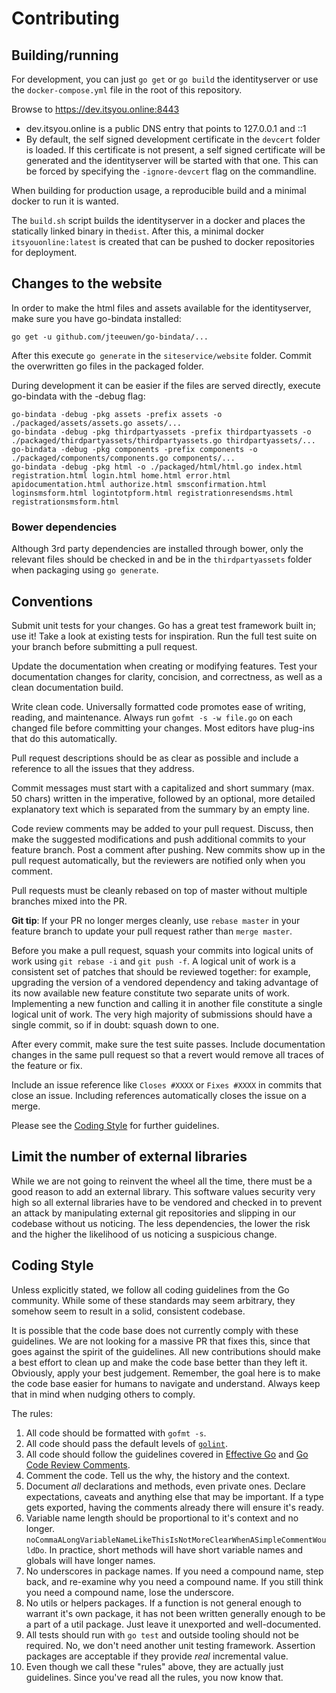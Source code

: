 # Contributing

## Building/running

For development, you can just `go get` or `go build` the identityserver or use the `docker-compose.yml` file in the root of this repository.

Browse to https://dev.itsyou.online:8443

* dev.itsyou.online is a public DNS entry that points to 127.0.0.1 and ::1
* By default, the self signed development certificate in the `devcert` folder is loaded. If this certificate is not present, a self signed certificate will be generated and the identityserver will be started with that one. This can be forced by specifying the `-ignore-devcert` flag on the commandline.

When building for production usage, a reproducible build and a minimal docker to run it is wanted.

The `build.sh` script builds the identityserver in a docker and places the statically linked binary in the`dist`.
After this, a minimal docker `itsyouonline:latest` is created that can be pushed to docker repositories for deployment.

## Changes to the website

In order to make the html files and assets available for the identityserver, make sure you have go-bindata installed:
```
go get -u github.com/jteeuwen/go-bindata/...
```

After this execute `go generate` in the `siteservice/website` folder. Commit the overwritten go files in the packaged folder.

During development it can be easier if the files are served directly, execute go-bindata with the -debug flag:
```
go-bindata -debug -pkg assets -prefix assets -o ./packaged/assets/assets.go assets/...
go-bindata -debug -pkg thirdpartyassets -prefix thirdpartyassets -o ./packaged/thirdpartyassets/thirdpartyassets.go thirdpartyassets/...
go-bindata -debug -pkg components -prefix components -o ./packaged/components/components.go components/...
go-bindata -debug -pkg html -o ./packaged/html/html.go index.html registration.html login.html home.html error.html apidocumentation.html authorize.html smsconfirmation.html loginsmsform.html logintotpform.html registrationresendsms.html registrationsmsform.html

```

### Bower dependencies

Although 3rd party dependencies are installed through bower,
only the relevant files should be checked in and be in the `thirdpartyassets` folder when packaging using `go generate`.

## Conventions

Submit unit tests for your changes. Go has a great test framework built in; use
it! Take a look at existing tests for inspiration. Run the full test
suite on your branch before
submitting a pull request.

Update the documentation when creating or modifying features. Test your
documentation changes for clarity, concision, and correctness, as well as a
clean documentation build.

Write clean code. Universally formatted code promotes ease of writing, reading,
and maintenance. Always run `gofmt -s -w file.go` on each changed file before
committing your changes. Most editors have plug-ins that do this automatically.

Pull request descriptions should be as clear as possible and include a reference
to all the issues that they address.

Commit messages must start with a capitalized and short summary (max. 50 chars)
written in the imperative, followed by an optional, more detailed explanatory
text which is separated from the summary by an empty line.

Code review comments may be added to your pull request. Discuss, then make the
suggested modifications and push additional commits to your feature branch. Post
a comment after pushing. New commits show up in the pull request automatically,
but the reviewers are notified only when you comment.

Pull requests must be cleanly rebased on top of master without multiple branches
mixed into the PR.

**Git tip**: If your PR no longer merges cleanly, use `rebase master` in your
feature branch to update your pull request rather than `merge master`.

Before you make a pull request, squash your commits into logical units of work
using `git rebase -i` and `git push -f`. A logical unit of work is a consistent
set of patches that should be reviewed together: for example, upgrading the
version of a vendored dependency and taking advantage of its now available new
feature constitute two separate units of work. Implementing a new function and
calling it in another file constitute a single logical unit of work. The very
high majority of submissions should have a single commit, so if in doubt: squash
down to one.

After every commit, make sure the test suite passes. Include documentation
changes in the same pull request so that a revert would remove all traces of
the feature or fix.

Include an issue reference like `Closes #XXXX` or `Fixes #XXXX` in commits that
close an issue. Including references automatically closes the issue on a merge.

Please see the [Coding Style](#coding-style) for further guidelines.


## Limit the number of external libraries

While we are not going to reinvent the wheel all the time, there must be a good reason to add an external library. This software values security very high so all external libraries have to be vendored and checked in to prevent an attack by manipulating external git repositories and slipping in our codebase without us noticing. The less dependencies, the lower the risk and the higher the likelihood of us noticing a suspicious change.


## Coding Style

Unless explicitly stated, we follow all coding guidelines from the Go
community. While some of these standards may seem arbitrary, they somehow seem
to result in a solid, consistent codebase.

It is possible that the code base does not currently comply with these
guidelines. We are not looking for a massive PR that fixes this, since that
goes against the spirit of the guidelines. All new contributions should make a
best effort to clean up and make the code base better than they left it.
Obviously, apply your best judgement. Remember, the goal here is to make the
code base easier for humans to navigate and understand. Always keep that in
mind when nudging others to comply.

The rules:

1. All code should be formatted with `gofmt -s`.
2. All code should pass the default levels of
   [`golint`](https://github.com/golang/lint).
3. All code should follow the guidelines covered in [Effective
   Go](http://golang.org/doc/effective_go.html) and [Go Code Review
   Comments](https://github.com/golang/go/wiki/CodeReviewComments).
4. Comment the code. Tell us the why, the history and the context.
5. Document _all_ declarations and methods, even private ones. Declare
   expectations, caveats and anything else that may be important. If a type
   gets exported, having the comments already there will ensure it's ready.
6. Variable name length should be proportional to it's context and no longer.
   `noCommaALongVariableNameLikeThisIsNotMoreClearWhenASimpleCommentWouldDo`.
   In practice, short methods will have short variable names and globals will
   have longer names.
7. No underscores in package names. If you need a compound name, step back,
   and re-examine why you need a compound name. If you still think you need a
   compound name, lose the underscore.
8. No utils or helpers packages. If a function is not general enough to
   warrant it's own package, it has not been written generally enough to be a
   part of a util package. Just leave it unexported and well-documented.
9. All tests should run with `go test` and outside tooling should not be
   required. No, we don't need another unit testing framework. Assertion
   packages are acceptable if they provide _real_ incremental value.
10. Even though we call these "rules" above, they are actually just
    guidelines. Since you've read all the rules, you now know that.
